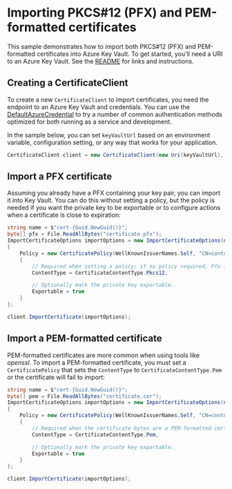 # Importing PKCS#12 (PFX) and PEM-formatted certificates

This sample demonstrates how to import both PKCS#12 (PFX) and PEM-formatted certificates into Azure Key Vault.
To get started, you'll need a URI to an Azure Key Vault. See the [README](https://github.com/Azure/azure-sdk-for-net/blob/main/sdk/keyvault/Azure.Security.KeyVault.Certificates/README.md) for links and instructions.

## Creating a CertificateClient

To create a new `CertificateClient` to import certificates, you need the endpoint to an Azure Key Vault and credentials.
You can use the [DefaultAzureCredential][DefaultAzureCredential] to try a number of common authentication methods optimized for both running as a service and development.

In the sample below, you can set `keyVaultUrl` based on an environment variable, configuration setting, or any way that works for your application.

```C# Snippet:CertificatesSample3CertificateClient
CertificateClient client = new CertificateClient(new Uri(keyVaultUrl), new DefaultAzureCredential());
```

## Import a PFX certificate

Assuming you already have a PFX containing your key pair, you can import it into Key Vault.
You can do this without setting a policy, but the policy is needed if you want the private key to be exportable
or to configure actions when a certificate is close to expiration:

```C# Snippet:CertificatesSample3ImportPfxCertificate
string name = $"cert-{Guid.NewGuid()}";
byte[] pfx = File.ReadAllBytes("certificate.pfx");
ImportCertificateOptions importOptions = new ImportCertificateOptions(name, pfx)
{
    Policy = new CertificatePolicy(WellKnownIssuerNames.Self, "CN=contoso.com")
    {
        // Required when setting a policy; if no policy required, Pfx is assumed.
        ContentType = CertificateContentType.Pkcs12,

        // Optionally mark the private key exportable.
        Exportable = true
    }
};

client.ImportCertificate(importOptions);
```

## Import a PEM-formatted certificate

PEM-formatted certificates are more common when using tools like _openssl_. To import a PEM-formatted certificate,
you must set a `CertificatePolicy` that sets the `ContentType` to `CertificateContentType.Pem` or the certificate
will fail to import:

```C# Snippet:CertificatesSample3ImportPemCertificate
string name = $"cert-{Guid.NewGuid()}";
byte[] pem = File.ReadAllBytes("certificate.cer");
ImportCertificateOptions importOptions = new ImportCertificateOptions(name, pem)
{
    Policy = new CertificatePolicy(WellKnownIssuerNames.Self, "CN=contoso.com")
    {
        // Required when the certificate bytes are a PEM-formatted certificate.
        ContentType = CertificateContentType.Pem,

        // Optionally mark the private key exportable.
        Exportable = true
    }
};

client.ImportCertificate(importOptions);
```

[DefaultAzureCredential]: https://github.com/Azure/azure-sdk-for-net/blob/main/sdk/identity/Azure.Identity/README.md
